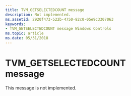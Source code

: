 ```yaml
---
title: TVM_GETSELECTEDCOUNT message
description: Not implemented.
ms.assetid: 2920f473-522b-4750-82c0-05e9c3307063
keywords:
- TVM_GETSELECTEDCOUNT message Windows Controls
ms.topic: article
ms.date: 05/31/2018
---
```


# TVM\_GETSELECTEDCOUNT message

This message is not implemented.

 

 




